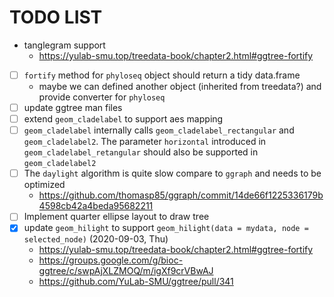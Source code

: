 # TODO LIST

+ tanglegram support
  - <https://yulab-smu.top/treedata-book/chapter2.html#ggtree-fortify>
+ [ ] `fortify` method for `phyloseq` object should return a tidy data.frame
  - maybe we can defined another object (inherited from treedata?) and provide converter for `phyloseq`
+ [ ] update ggtree man files
+ [ ] extend `geom_cladelabel` to support aes mapping   
+ [ ] `geom_cladelabel` internally calls `geom_cladelabel_rectangular` and `geom_cladelabel2`. The parameter `horizontal` introduced in `geom_cladelabel_retangular` should also be supported in `geom_cladelabel2`
+ [ ] The `daylight` algorithm is quite slow compare to `ggraph` and needs to  be optimized
   - <https://github.com/thomasp85/ggraph/commit/14de66f1225336179b4598cb42a4beda95682211>
+ [ ] Implement quarter ellipse layout to draw tree
+ [x] update `geom_hilight` to support `geom_hilight(data = mydata, node = selected_node)` (2020-09-03, Thu)
   - <https://yulab-smu.top/treedata-book/chapter2.html#ggtree-fortify>
   - <https://groups.google.com/g/bioc-ggtree/c/swpAjXLZMOQ/m/igXf9crVBwAJ>
   - <https://github.com/YuLab-SMU/ggtree/pull/341>